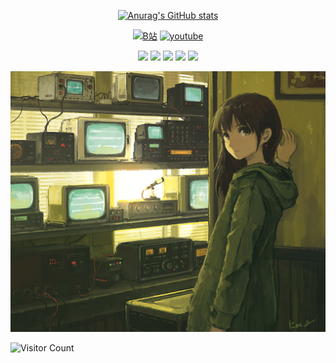 <div id="title" align=center>



[![Anurag's GitHub stats](https://github-readme-stats.vercel.app/api?username=kakisama0218&show_icons=true&theme=tokyonight)]([https://b23.tv/iEJTnPp](https://space.bilibili.com/32248707))

[![B站](https://img.shields.io/badge/b%E7%AB%99-%E6%BB%91%E7%A8%BD%E6%80%AAsama-blue)](https://space.bilibili.com/32248707)
[![youtube](https://img.shields.io/badge/Tiktok-%E7%A9%BA%E8%B0%83%E9%AD%94%E7%90%86%E6%B2%99-purple)](https://www.youtube.com/channel/UCey35Do4RGewqr-6EiaCJrg)

![](https://img.shields.io/badge/code-C#-blue)
![](https://img.shields.io/badge/Code-C-blue) 
![](https://img.shields.io/badge/讨厌-辣椒-yellow) 
![](https://img.shields.io/badge/性格-开朗-red) 
![](https://img.shields.io/badge/爱好-ACG-red)

</div>

![头像](image/背景.jpg)

![Visitor Count](https://profile-counter.glitch.me/kakisama0218/count.svg)

[github-sub-title:img]: https://readme-typing-svg.herokuapp.com?font=Segoe+Script&center=true&lines=kakisama0128.
